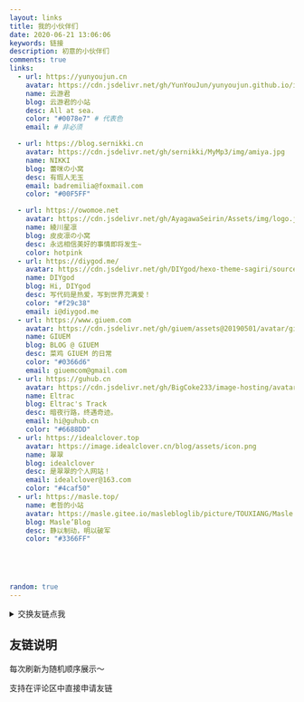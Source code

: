 ```yaml
---
layout: links
title: 我的小伙伴们
date: 2020-06-21 13:06:06
keywords: 链接
description: 初意的小伙伴们
comments: true
links:
  - url: https://yunyoujun.cn
    avatar: https://cdn.jsdelivr.net/gh/YunYouJun/yunyoujun.github.io/images/avatar.jpg
    name: 云游君
    blog: 云游君的小站
    desc: All at sea.
    color: "#0078e7" # 代表色
    email: # 非必须

  - url: https://blog.sernikki.cn
    avatar: https://cdn.jsdelivr.net/gh/sernikki/MyMp3/img/amiya.jpg
    name: NIKKI
    blog: 蕾咪の小窝
    desc: 有瑕人无玉
    email: badremilia@foxmail.com
    color: "#00F5FF"

  - url: https://owomoe.net
    avatar: https://cdn.jsdelivr.net/gh/AyagawaSeirin/Assets/img/logo.jpg
    name: 綾川星凛
    blog: 皮皮凛の小窝
    desc: 永远相信美好的事情即将发生~
    color: hotpink
  - url: https://diygod.me/
    avatar: https://cdn.jsdelivr.net/gh/DIYgod/hexo-theme-sagiri/source/images/DIYgod-avatar2.webp
    name: DIYgod
    blog: Hi, DIYgod
    desc: 写代码是热爱，写到世界充满爱！
    color: "#f29c38"
    email: i@diygod.me
  - url: https://www.giuem.com
    avatar: https://cdn.jsdelivr.net/gh/giuem/assets@20190501/avatar/giuem.png
    name: GIUEM
    blog: BLOG @ GIUEM
    desc: 菜鸡 GIUEM 的日常
    color: "#0366d6"
    email: giuemcom@gmail.com
  - url: https://guhub.cn
    avatar: https://cdn.jsdelivr.net/gh/BigCoke233/image-hosting/avatars/avatar.jpg
    name: Eltrac
    blog: Eltrac's Track
    desc: 暗夜行路，终遇奇迹。
    email: hi@guhub.cn
    color: "#6688DD"
  - url: https://idealclover.top
    avatar: https://image.idealclover.cn/blog/assets/icon.png
    name: 翠翠
    blog: idealclover
    desc: 是翠翠的个人网站！
    email: idealclover@163.com
    color: "#4caf50"
  - url: https://masle.top/
    name: 老哲的小站
    avatar: https://masle.gitee.io/maslebloglib/picture/TOUXIANG/Masle.1.svg
    blog: Masle’Blog
    desc: 静以制动，明以破军
    color: "#3366FF"





random: true
---
```


<details>
<summary>交换友链点我</summary>
欢迎交换友链，需要请联系<a href="chuyi:chuyi6662021@163.com">chuyi6662021@163.com</a>或者左边QQ小图标联系我的QQ~~<br>
网站名称：初意的小站<br>
网站地址：<a href="https://tianhao.ltd">tianhao.ltd</a><br>
网站简介：生活就该是五彩缤纷的。<br>
网站头像：
① <a href="https://cdn.jsdelivr.net/gh/showmaker-hub/cdn@main/avatar.jpg">https://cdn.jsdelivr.net/gh/showmaker-hub/cdn@main/avatar.jpg</a><br>
自行添加我的链接后可以在评论区留下你的博客信息<br>
博客信息包括「链接 头像 名字 博客名称 介绍 」以及两个非必需的「颜色 邮箱」

</details>

## 友链说明

每次刷新为随机顺序展示～

支持在评论区中直接申请友链

